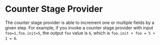 # Counter Stage Provider

The counter stage provider is able to increment one or multiple fields by a given step. For example, if you invoke a counter stage provider with input `foo=1,foo.init=5`, the output `foo` value is `6`, which is `foo.init + foo = 5 + 1 = 6`.